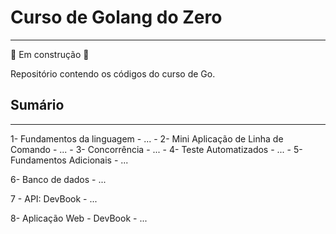 # Curso de Golang do Zero

---

:construction: Em construção :construction:

Repositório contendo os códigos do curso de Go.

## Sumário

---

1- Fundamentos da linguagem
    - ...
    -
2- Mini Aplicação de Linha de Comando
    - ...
    -
3- Concorrência
    - ...
    -
4- Teste Automatizados
    - ...
    -
5- Fundamentos Adicionais
    - ...

6- Banco de dados
    - ...

7 - API: DevBook
    - ...

8- Aplicação Web - DevBook
    - ...
